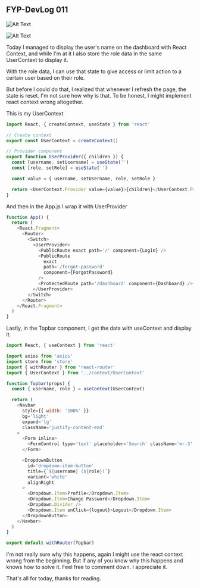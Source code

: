 ## FYP-DevLog 011

![Alt Text](https://dev-to-uploads.s3.amazonaws.com/i/r31g7crr7flgvosu98f4.png)

![Alt Text](https://dev-to-uploads.s3.amazonaws.com/i/38bpvhiif9lwt93kwun8.png)

Today I managed to display the user's name on the dashboard with React Context, and while I'm at it I also store the role data in the same UserContext to display it.

With the role data, I can use that state to give access or limit action to a certain user based on their role.

But before I could do that, I realized that whenever I refresh the page, the state is reset. I'm not sure how why is that. To be honest, I might implement react context wrong altogether.

This is my UserContext
```javascript
import React, { createContext, useState } from 'react'

// Create context
export const UserContext = createContext()

// Provider component
export function UserProvider({ children }) {
  const [username, setUsername] = useState('')
  const [role, setRole] = useState('')

  const value = { username, setUsername, role, setRole }

  return <UserContext.Provider value={value}>{children}</UserContext.Provider>
}

```

And then in the App.js I wrap it with UserProvider
```javascript
function App() {
  return (
    <React.Fragment>
      <Router>
        <Switch>
          <UserProvider>
            <PublicRoute exact path='/' component={Login} />
            <PublicRoute
              exact
              path='/forgot-password'
              component={ForgotPassword}
            />
            <ProtectedRoute path='/dashboard' component={Dashboard} />
          </UserProvider>
        </Switch>
      </Router>
    </React.Fragment>
  )
}
```

Lastly, in the Topbar component, I get the data with useContext and display it.

```javascript
import React, { useContext } from 'react'

import axios from 'axios'
import store from 'store'
import { withRouter } from 'react-router'
import { UserContext } from '../context/UserContext'

function Topbar(props) {
  const { username, role } = useContext(UserContext)

  return (
    <Navbar
      style={{ width: '100%' }}
      bg='light'
      expand='lg'
      className='justify-content-end'
    >
      <Form inline>
        <FormControl type='text' placeholder='Search' className='mr-3' />
      </Form>

      <DropdownButton
        id='dropdown-item-button'
        title={`${username} (${role})`}
        variant='white'
        alignRight
      >
        <Dropdown.Item>Profile</Dropdown.Item>
        <Dropdown.Item>Change Password</Dropdown.Item>
        <Dropdown.Divider />
        <Dropdown.Item onClick={logout}>Logout</Dropdown.Item>
      </DropdownButton>
    </Navbar>
  )
}

export default withRouter(Topbar)

```

I'm not really sure why this happens, again I might use the react context wrong from the beginning. But if any of you know why this happens and knows how to solve it. Feel free to comment down. I appreciate it.

That's all for today, thanks for reading.